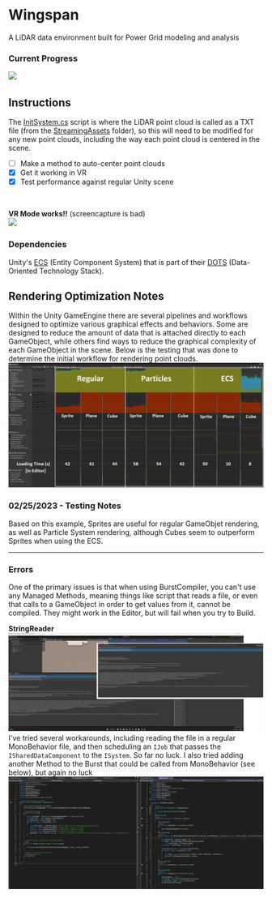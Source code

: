 # Wingspan
A LiDAR data environment built for Power Grid modeling and analysis

### Current Progress
![](/Notes/lidar001.gif)

## Instructions
The [InitSystem.cs](https://github.com/overview-solutions/Wingspan/blob/main/Wingspan/Assets/Scripts/Systems/InitSystem.cs) script is where the LiDAR point cloud is called as a TXT file (from the [StreamingAssets](https://github.com/overview-solutions/Wingspan/tree/main/Wingspan/Assets/StreamingAssets) folder), so this will need to be modified for any new point clouds, including the way each point cloud is centered in the scene.<br>

- [ ] Make a method to auto-center point clouds
- [x] Get it working in VR
- [X] Test performance against regular Unity scene
<br>

**VR Mode works!!** (screencapture is bad)<br>
![](/Notes/glitchyVR.gif)

### Dependencies
Unity's [ECS](https://unity.com/ecs) (Entity Component System) that is part of their [DOTS](https://unity.com/dots) (Data-Oriented Technology Stack).

## Rendering Optimization Notes
Within the Unity GameEngine there are several pipelines and workflows designed to optimize various graphical effects and behaviors. Some are designed to reduce the amount of data that is attached directly to each GameObject, while others find ways to reduce the graphical complexity of each GameObject in the scene. Below is the testing that was done to determine the initial workflow for rendering point clouds.
![](/Notes/RenderProfileCompFinal02.png)

### 02/25/2023 - Testing Notes
Based on this example, Sprites are useful for regular GameObjet rendering, as well as Particle System rendering, although Cubes seem to outperform Sprites when using the ECS.

---
### Errors

One of the primary issues is that when using BurstCompiler, you can't use any Managed Methods, meaning things like script that reads a file, or even that calls to a GameObject in order to get values from it, cannot be compiled. They might work in the Editor, but will fail when you try to Build.<br>

**StringReader**
![](/Notes/Error_StringReading.png)
I've tried several workarounds, including reading the file in a regular MonoBehavior file, and then scheduling an `IJob` that passes the `ISharedDataComponent` to the `ISystem`. So far no luck. I also tried adding another Method to the Burst that could be called from MonoBehavior (see below), but again no luck<br>
![](/Notes/Error_Pass2Burst.png)

